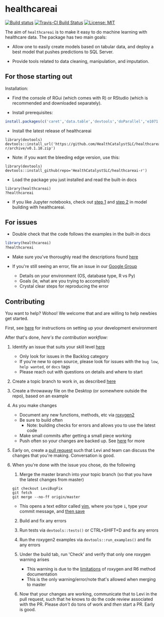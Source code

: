 # healthcareai

[![Build status](https://ci.appveyor.com/api/projects/status/0xrpe233o9a16l4l/branch/master?svg=true)](https://ci.appveyor.com/project/CatalystAdmin/healthcareai-r/branch/master) 
[![Travis-CI Build Status](https://travis-ci.org/HealthCatalystSLC/healthcareai-r.svg?branch=master)](https://travis-ci.org/HealthCatalystSLC/healthcareai-r/branch/master)
[![License: MIT](https://img.shields.io/badge/License-MIT-yellow.svg)](https://github.com/HealthCatalystSLC/healthcareai-r/blob/master/LICENSE)


The aim of `healthcareai` is to make it easy to do machine learning with healthcare 
data. The package has two main goals:

-  Allow one to easily create models based on tabular data, and deploy a best
model that pushes predictions to SQL Server.

-  Provide tools related to data cleaning, manipulation, and imputation.

## For those starting out

Installation:

- Find the console of RGui (which comes with R) or RStudio (which is recommended and downloaded separately).

- Install prerequisites:
```R
install.packages(c('caret','data.table','devtools','doParallel','e1071','grpreg','lme4','lubridate','pROC','R6','ranger','ROCR','RODBC'),repos = "https://cran.cnr.berkeley.edu/")
```

- Install the latest release of healthcareai

```{r}
library(devtools)
devtools::install_url('https://github.com/HealthCatalystSLC/healthcareai-r/archive/v0.1.10.zip')
```

- Note: if you want the bleeding edge version, use this:

```{r}
library(devtools)
devtools::install_github(repo='HealthCatalystSLC/healthcareai-r')
```

- Load the package you just installed and read the built-in docs
```{r}
library(healthcareai)
?healthcareai
```

- If you like Jupyter notebooks, check out [step 1](inst/notebooks/Example1.ipynb) and [step 2](inst/notebooks/Example2.ipynb) in model building with healthcareai.

## For issues

- Double check that the code follows the examples in the built-in docs
```R
library(healthcareai)
?healthcareai
```
  
- Make sure you've thoroughly read the descriptions found [here](http://healthcare.ai/r/)

- If you're still seeing an error, file an issue in our [Google Group](https://groups.google.com/forum/#!forum/healthcareai-users)
  - Details on your environment (OS, database type, R vs Py)
  - Goals (ie, what are you trying to accomplish)
  - Crystal clear steps for reproducing the error

## Contributing

You want to help? Wohoo! We welcome that and are willing to help newbies get started.

First, see [here](CONTRIBUTING.md) for instructions on setting up your development environment

After that's done, *here's the contribution workflow:*

1) Identify an issue that suits your skill level [here](https://github.com/HealthCatalystSLC/healthcareai-r/issues)
   - Only look for issues in the Backlog category
   - If you're new to open source, please look for issues with the `bug low`, `help wanted`, or `docs` tags
   - Please reach out with questions on details and where to start

2) Create a topic branch to work in, as described [here](CONTRIBUTING.md#create-a-topic-branch-that-you-can-work-in)

3) Create a throwaway file on the Desktop (or somewhere outside the repo), based on an example

4) As you make changes
   - Document any new functions, methods, etc via [roxygen2](http://r-pkgs.had.co.nz/man.html)
   - Be sure to build often
     - Note: building checks for errors and allows you to use the latest code
   - Make small commits after getting a small piece working
   - Push often so your changes are backed up. See [here](https://gist.github.com/blackfalcon/8428401#push-your-branch) for more
   
5) Early on, create a [pull request](https://yangsu.github.io/pull-request-tutorial/) such that Levi and team can discuss the changes that you're making. Conversation is good.
   
6) When you're done with the issue you chose, do the following
   
   1. Merge the master branch into your topic branch (so that you have the latest changes from master)
   
   ```
   git checkout LeviBugFix
   git fetch
   git merge --no-ff origin/master
   ```
     - This opens a text editor called [vim](https://github.com/yuanqing/vim-basics/blob/master/README.md), where you type `i`, type your commit message, and [then save](http://stackoverflow.com/a/6098842/5636012)
   
   2. Build and fix any errors

   3. Run tests via `devtools::tests()` or CTRL+SHIFT+D and fix any errors
   
   4. Run the roxygen2 examples via `devtools::run_examples()` and fix any errors

   5. Under the build tab, run 'Check' and verify that only one roxygen warning arises
      - This warning is due to the [limitations](https://github.com/wch/R6/issues/3) of roxygen and R6 method documentation
      - This is the only warning/error/note that's allowed when merging to master
      
   6. Now that your changes are working, communicate that to Levi in the pull request, such that he knows to do the code review associated with the PR. Please *don't* do tons of work and *then* start a PR. Early is good.
